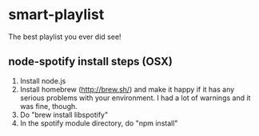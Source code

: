 smart-playlist
==============

The best playlist you ever did see!


node-spotify install steps (OSX)
--------------------------------
1. Install node.js
2. Install homebrew (http://brew.sh/) and make it happy if it has any serious problems with your environment. I had a lot of warnings and it was fine, though.
3. Do "brew install libspotify"
4. In the spotify module directory, do "npm install"
